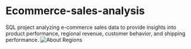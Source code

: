 # Ecommerce-sales-analysis
SQL project analyzing e-commerce sales data to provide insights into product performance, regional revenue, customer behavior, and shipping performance.
![About Regions](https://github.com/user-attachments/assets/e077e5fa-7731-4064-beaf-03dc5e62bbf9)
